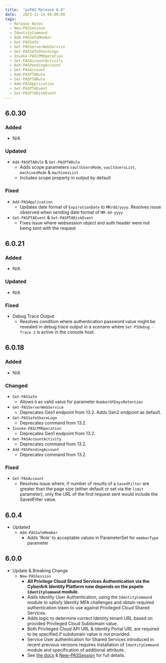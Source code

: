 ```yaml
---
title:  "psPAS Release 6.0"
date:   2023-11-14 00:00:00
tags:
  - Release Notes
  - New-PASSession
  - IdentityCommand
  - Add-PASSafeMember
  - Set-PASSafe
  - Get-PASServerWebService
  - Get-PASSafeShareLogo
  - Invoke-PASCPMOperation
  - Get-PASAccountActivity
  - Add-PASPendingAccount
  - Get-PASAccount
  - Add-PASPTARule
  - Set-PASPTARule
  - Add-PASApplication
  - Set-PASPTAEvent
  - Set-PASPTARiskEvent
---
```


## **6.0.30**

### Added
 - N/A

 ### Updated
- `Add-PASPTARule` & `Set-PASPTARule`
  - Adds scope parameters `vaultUsersMode`, `vaultUsersList`, `machinesMode` & `machinesList`
  - Includes scope property in output by default

 ### Fixed
- `Add-PASApplication`
   - Updates date format of `ExpirationDate` to `MM/dd/yyyy`. Resolves issue observed when sending date format of `MM-dd-yyyy`
- `Set-PASPTAEvent` & `Set-PASPTARiskEvent`
  - Fixes issue where websession object and auth header were not being sent with the request

## **6.0.21**

### Added
 - N/A

 ### Updated
 - N/A

 ### Fixed
 - Debug Trace Output
   - Resolves condition where authentication password value might be revealed in debug trace output in a scenario where  `Set-PSDebug -Trace 2` is active in the console host.

## **6.0.18**

### Added
- N/A

### Changed
- `Set-PASSafe`
  - Allows `0` as valid value for parameter `NumberOfDaysRetention`
- `Get-PASServerWebService`
  - Deprecates Gen1 endpoint from 13.2. Adds Gen2 endpoint as default.
- `Get-PASSafeShareLogo`
  - Deprecates command from 13.2.
- `Invoke-PASCPMOperation`
  - Deprecates Gen1 endpoint from 13.2.
- `Get-PASAccountActivity`
  - Deprecates command from 13.2.
- `Add-PASPendingAccount`
  - Deprecates command from 13.2.

### Fixed
- `Get-PASAccount`
  - Resolves issue where, if number of results of a `SavedFilter` are greater than the page size (either default or set via the `limit` parameter), only the URL of the first request sent would include the SavedFilter value.

## **6.0.4**

- Updated
  - `Add-PASSafeMember`
    - Adds 'Role' to acceptable values in ParameterSet for `memberType` parameter

## **6.0.0**

- Update & Breaking Change
  - `New-PASSession`
    - **All Privilege Cloud Shared Services Authentication via the CyberArk Identity Platform now depends on the pspete `IdentityCommand` module.**
    - Adds Identity User Authentication, using the `IdentityCommand` module to satisfy Identity MFA challenges and obtain required authentication token to use against Privileged Cloud Shared Services.
    - Adds logic to determine correct Identity tenant URL based on provided Privileged Cloud Subdomain value.
    - Both Privileged Cloud API URL & Identity Portal URL are required to be specified if subdomain value is not provided.
    - Service User authentication for Shared Services introduced in recent previous versions requires installation of `IdentityCommand` module and specification of additional attribute.
    - See [the docs](https://pspas.pspete.dev/docs/authentication/#shared-services-authentication) & [New-PASSession](https://pspas.pspete.dev/commands/New-PASSession) for full details.


